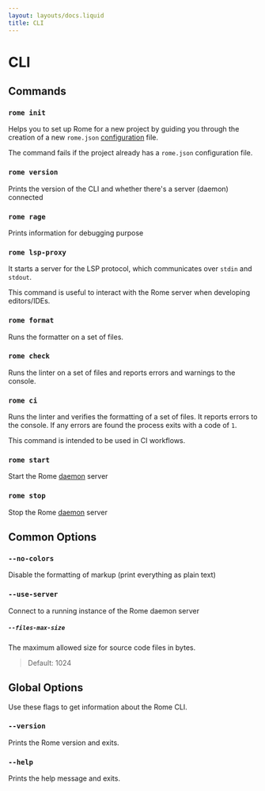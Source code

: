 ```yaml
---
layout: layouts/docs.liquid
title: CLI
---
```


# CLI

## Commands

### `rome init`

Helps you to set up Rome for a new project by guiding you through the creation of a new `rome.json` [configuration](/docs/configuration) file.

The command fails if the project already has a `rome.json` configuration file.

### `rome version`

Prints the version of the CLI and whether there's a server (daemon) connected

### `rome rage`

Prints information for debugging purpose

### `rome lsp-proxy`

It starts a server for the LSP protocol, which communicates over `stdin` and `stdout`.

This command is useful to interact with the Rome server when developing editors/IDEs. 

### `rome format`

Runs the formatter on a set of files.

### `rome check`

Runs the linter on a set of files and reports errors and warnings to the console.

### `rome ci`

Runs the linter and verifies the formatting of a set of files. It reports errors to the console. If any errors are found the process exits with a code of `1`.

This command is intended to be used in CI workflows.

### `rome start`

Start the Rome [daemon](/docs/internals/architecture#daemon) server

### `rome stop`

Stop the Rome [daemon](/docs/internals/architecture#deamon) server

## Common Options

### `--no-colors`

Disable the formatting of markup (print everything as plain text)

### `--use-server`

Connect to a running instance of the Rome daemon server

##### `--files-max-size`

The maximum allowed size for source code files in bytes.

> Default: 1024

## Global Options

Use these flags to get information about the Rome CLI.

### `--version`

Prints the Rome version and exits.

### `--help`

Prints the help message and exits.
